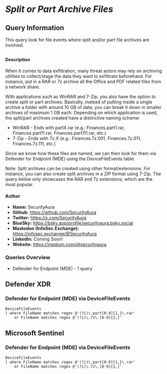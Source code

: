 # *Split or Part Archive Files*

## Query Information

This query look for file events where split and/or part file archives are involved.

##

#### Description

When it comes to data exfiltration, many threat actors may rely on archiving utilities to collect/stage the data they want to exfiltrate beforehand. For instance, put in a RAR or 7z archive all the Office and PDF related files from a network share.

With applications such as WinRAR and 7-Zip, you also have the option to create split or part archives. Basically, instead of putting inside a single archive a folder with around 10 GB of data, you can break it down in smaller archives of maximum 1 GB each. Depending on which application is used, the split/part archives created have a distinctive naming scheme:

- WinRAR - Ends with partX.rar (e.g.: Finances.part1.rar, Finances.part11.rar, Finances.part111.rar, etc.)
- 7-Zip - Ends with 7z.X (e.g.: Finances.7z.001, Finances.7z.011, Finances.7z.111, etc.)

Since we know how these files are named, we can then look for them via Defender for Endpoint (MDE) using the DeviceFileEvents table.

Note: Split archives can be created using other format/extensions. For instance, you can also create split archives in a ZIP format using 7-Zip. The query below only showcases the RAR and 7z extensions, which are the most popular.

#### Author <Optional>
- **Name:** SecurityAura
- **Github:** https://github.com/SecurityAura
- **Twitter:** https://x.com/SecurityAura
- **BlueSky:** https://bsky.app/profile/securityaura.bsky.social
- **Mastodon (InfoSec.Exchange):** https://infosec.exchange/@SecurityAura
- **LinkedIn:** Coming Soon!
- **Website:** https://medium.com/@securityaura

### Queries Overview ###

- Defender for Endpoint (MDE) - 1 query

## Defender XDR ##
### Defender for Endpoint (MDE) via DeviceFileEvents ###
```KQL
DeviceFileEvents
| where FileName matches regex @'(?i)\.part[0-9]{1,}\.rar'
    or FileName matches regex @'(?i)\.7z\.[0-9]{1,}'
```
## Microsoft Sentinel ##
### Defender for Endpoint (MDE) via DeviceFileEvents ###
```KQL
DeviceFileEvents
| where FileName matches regex @'(?i)\.part[0-9]{1,}\.rar'
    or FileName matches regex @'(?i)\.7z\.[0-9]{1,}'
```
